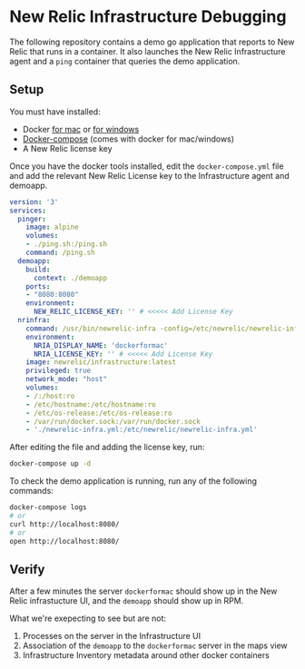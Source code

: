 # New Relic Infrastructure Debugging

The following repository contains a demo go application that reports to New
Relic that runs in a container. It also launches the New Relic Infrastructure
agent and a `ping` container that queries the demo application.

## Setup

You must have installed:

* Docker [for mac](https://www.docker.com/docker-mac) or [for windows](https://www.docker.com/docker-windows)
* [Docker-compose](https://docs.docker.com/compose/install/) (comes with docker for mac/windows)
* A New Relic license key

Once you have the docker tools installed, edit the `docker-compose.yml` file and
add the relevant New Relic License key to the Infrastructure agent and demoapp.

```yaml
version: '3'
services:
  pinger:
    image: alpine
    volumes:
    - ./ping.sh:/ping.sh
    command: /ping.sh
  demoapp:
    build:
      context: ./demoapp
    ports:
    - "8080:8080"
    environment:
      NEW_RELIC_LICENSE_KEY: '' # <<<<< Add License Key
  nrinfra:
    command: /usr/bin/newrelic-infra -config=/etc/newrelic/newrelic-infra.yml
    environment:
      NRIA_DISPLAY_NAME: 'dockerformac'
      NRIA_LICENSE_KEY: '' # <<<<< Add License Key
    image: newrelic/infrastructure:latest
    privileged: true
    network_mode: "host"
    volumes:
    - /:/host:ro
    - /etc/hostname:/etc/hostname:ro
    - /etc/os-release:/etc/os-release:ro
    - /var/run/docker.sock:/var/run/docker.sock
    - './newrelic-infra.yml:/etc/newrelic/newrelic-infra.yml'
```

After editing the file and adding the license key, run:

```bash
docker-compose up -d
```

To check the demo application is running, run any of the following commands:

```bash
docker-compose logs
# or
curl http://localhost:8080/
# or
open http://localhost:8080/
```

## Verify

After a few minutes the server `dockerformac` should show up in the New Relic
infrastucture UI, and the `demoapp` should show up in RPM.

What we're exepecting to see but are not:

1. Processes on the server in the Infrastructure UI
1. Association of the `demoapp` to the `dockerformac` server in the maps view
1. Infrastructure Inventory metadata around other docker containers

